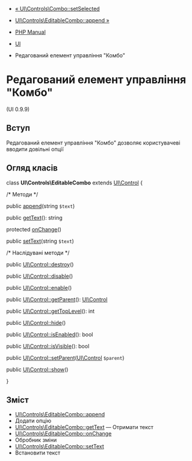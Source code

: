- [«
UI\Controls\Combo::setSelected](ui-controls-combo.setselected.md)
- [UI\Controls\EditableCombo::append
»](ui-controls-editablecombo.append.md)

- [PHP Manual](index.md)
- [UI](book.ui.md)
- Редагований елемент управління "Комбо"

# Редагований елемент управління "Комбо"

(UI 0.9.9)

## Вступ

Редагований елемент управління "Комбо" дозволяє користувачеві вводити
довільні опції

## Огляд класів

class **UI\Controls\EditableCombo** extends
[UI\Control](class.ui-control.md) {

/\* Методи \*/

public [append](ui-controls-editablecombo.append.md)(string `$text`)

public [getText](ui-controls-editablecombo.gettext.md)(): string

protected [onChange](ui-controls-editablecombo.onchange.md)()

public [setText](ui-controls-editablecombo.settext.md)(string `$text`)

/\* Наслідувані методи \*/

public [UI\Control::destroy](ui-control.destroy.md)()

public [UI\Control::disable](ui-control.disable.md)()

public [UI\Control::enable](ui-control.enable.md)()

public [UI\Control::getParent](ui-control.getparent.md)():
[UI\Control](class.ui-control.md)

public [UI\Control::getTopLevel](ui-control.gettoplevel.md)(): int

public [UI\Control::hide](ui-control.hide.md)()

public [UI\Control::isEnabled](ui-control.isenabled.md)(): bool

public [UI\Control::isVisible](ui-control.isvisible.md)(): bool

public
[UI\Control::setParent](ui-control.setparent.md)([UI\Control](class.ui-control.md)
`$parent`)

public [UI\Control::show](ui-control.show.md)()

}

## Зміст

- [UI\Controls\EditableCombo::append](ui-controls-editablecombo.append.md)
- Додати опцію
- [UI\Controls\EditableCombo::getText](ui-controls-editablecombo.gettext.md)
— Отримати текст
- [UI\Controls\EditableCombo::onChange](ui-controls-editablecombo.onchange.md)
- Обробник зміни
- [UI\Controls\EditableCombo::setText](ui-controls-editablecombo.settext.md)
- Встановити текст
